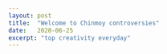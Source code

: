 ```yaml
---
layout: post
title:  "Welcome to Chinmoy controversies"
date:   2020-06-25
excerpt: "top creativity everyday"
---
```

